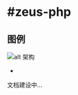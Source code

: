 ﻿#zeus-php
====

## 图例
![alt 架构][id]

- 
文档建设中...


[id]: https://github.com/nathena/zeus-php/blob/master/resource/1.jpg "架构"